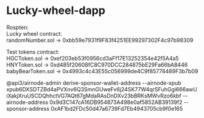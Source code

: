 # Lucky-wheel-dapp 
Rospten: <br />
Lucky wheel contract: <br />
randomNumber.sol -> 0xbb59e7931f9F83f4251EE99297302F4c97b98309 <br />

Test tokens contract: <br />
HGCToken.sol -> 0xef203eb53f0956cd3aFf17E13252354e42f5A4a5 <br />
HNYToken.sol -> 0xd485f20608fC8C970DCC284875bE29Fa66bA8446 <br />
babyBearToken.sol -> 0x4993c4c43E55c056999de4C9f85778489F3b7b09 <br />




@api3/airnode-admin derive-sponsor-wallet-address --airnode-xpub xpub6DXSDTZBd4aPVXnv6Q3SmnGUweFv6j24SK77W4qrSFuhGgi666awUiXakjXruUSCDQhhctVG7AQt67gMdaRAsDnDXv23bBRKsMWvRzo6kbf --airnode-address 0x9d3C147cA16DB954873A498e0af5852AB39139f2 --sponsor-address 0xAF1bd2FDc50d47a6739Fd7Eb4943705cb9f0e165
